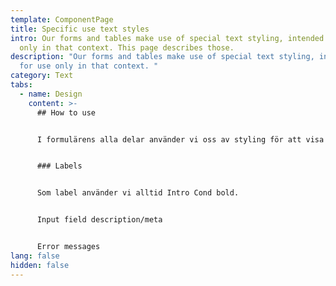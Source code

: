 ```yaml
---
template: ComponentPage
title: Specific use text styles
intro: Our forms and tables make use of special text styling, intended for use
  only in that context. This page describes those.
description: "Our forms and tables make use of special text styling, intended
  for use only in that context. "
category: Text
tabs:
  - name: Design
    content: >-
      ## How to use


      I formulärens alla delar använder vi oss av styling för att visa Labels, beskrivande text och felstates. Här kommer en beskrivning på dessa.


      ### Labels


      Som label använder vi alltid Intro Cond bold. 


      Input field description/meta


      Error messages
lang: false
hidden: false
---
```

